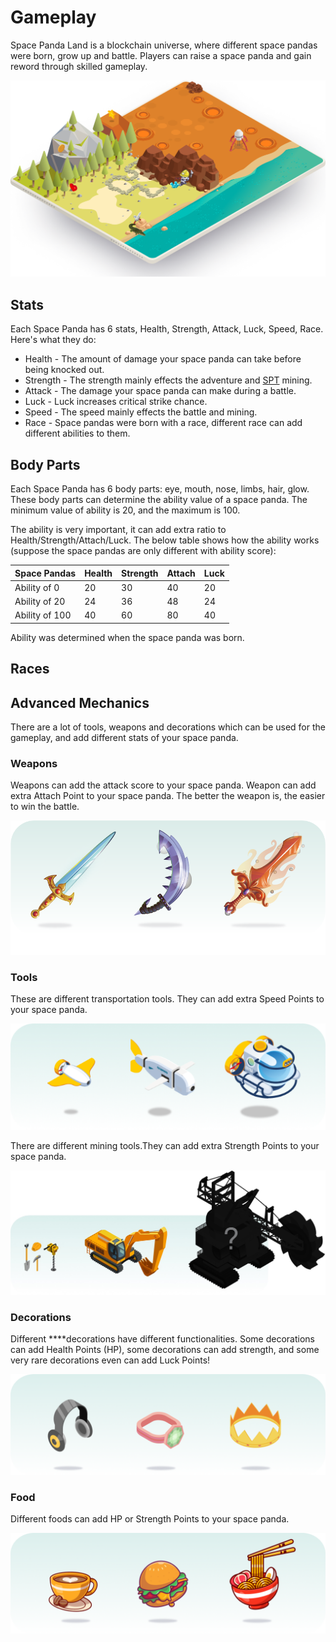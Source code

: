 # Gameplay

Space Panda Land is a blockchain universe, where different space pandas were born, grow up and battle. Players can raise a space panda and gain reword through skilled gameplay.

![Adventure &amp; Battling](../.gitbook/assets/play.png)

## Stats

Each Space Panda has 6 stats, Health, Strength, Attack, Luck, Speed, Race. Here's what they do:

* Health - The amount of damage your space panda can take before being knocked out.
* Strength - The strength mainly effects the adventure and [SPT](https://docs.pandas.land/economic/spt-token) mining.
* Attack - The damage your space panda can make during a battle.
* Luck - Luck increases critical strike chance.
* Speed - The speed mainly effects the battle and mining.
* Race - Space pandas were born with a race, different race can add different abilities to them.

## Body Parts

Each Space Panda has 6 body parts: eye, mouth, nose, limbs, hair, glow. These body parts can determine the ability value of a space panda. The minimum value of ability is 20, and the maximum is 100.

The ability is very important, it can add extra ratio to Health/Strength/Attach/Luck. The below table shows how the ability works \(suppose the space pandas are only different with ability score\):

| Space Pandas | Health | Strength | Attach | Luck |
| :--- | :--- | :--- | :--- | :--- |
| Ability of 0 | 20 | 30 | 40 | 20 |
| Ability of 20 | 24 | 36 | 48 | 24 |
| Ability of 100 | 40 | 60 | 80 | 40 |

Ability was determined when the space panda was born.

## Races

## **Advanced Mechanics**

There are a lot of tools, weapons and decorations which can be used for the gameplay, and add different stats of your space panda. 

### **Weapons**

Weapons can add the attack score to your space panda. Weapon can add extra Attach Point to your space panda. The better the weapon is, the easier to win the battle.

![Weapons](../.gitbook/assets/weapons.png)

### **Tools**

These are different transportation tools.  They can add extra Speed Points to your space panda.

![Transportation Tools](../.gitbook/assets/tools.png)

There are different mining tools.They can add extra Strength Points to your space panda.

![Mining Tools](../.gitbook/assets/tools.jpeg)

### **Decorations**

Different ****decorations have different functionalities. Some decorations can add Health Points \(HP\), some decorations can add strength, and some very rare decorations even can add Luck Points!

![Decorations](../.gitbook/assets/decorations.png)

### **Food**

Different foods can add HP or Strength Points to your space panda.

![Foods](../.gitbook/assets/foods.png)

